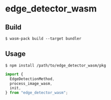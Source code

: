 # edge_detector_wasm

## Build

```shell
$ wasm-pack build --target bundler
```

## Usage

```shell
$ npm install /path/to/edge_detector_wasm/pkg
```

```jsx
import {
  EdgeDetectionMethod,
  process_image_wasm,
  init,
} from "edge_detector_wasm";
```

